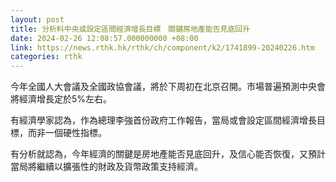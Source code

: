 ```yaml
---
layout: post
title: 分析料中央或設定區間經濟增長目標　關鍵房地產能否見底回升
date: 2024-02-26 12:08:57.000000000 +08:00
link: https://news.rthk.hk/rthk/ch/component/k2/1741899-20240226.htm
categories: rthk
---
```


今年全國人大會議及全國政協會議，將於下周初在北京召開。市場普遍預測中央會將經濟增長定於5%左右。

有經濟學家認為，作為總理李強首份政府工作報告，當局或會設定區間經濟增長目標，而非一個硬性指標。

有分析就認為，今年經濟的關鍵是房地產能否見底回升，及信心能否恢復，又預計當局將繼續以擴張性的財政及貨幣政策支持經濟。
